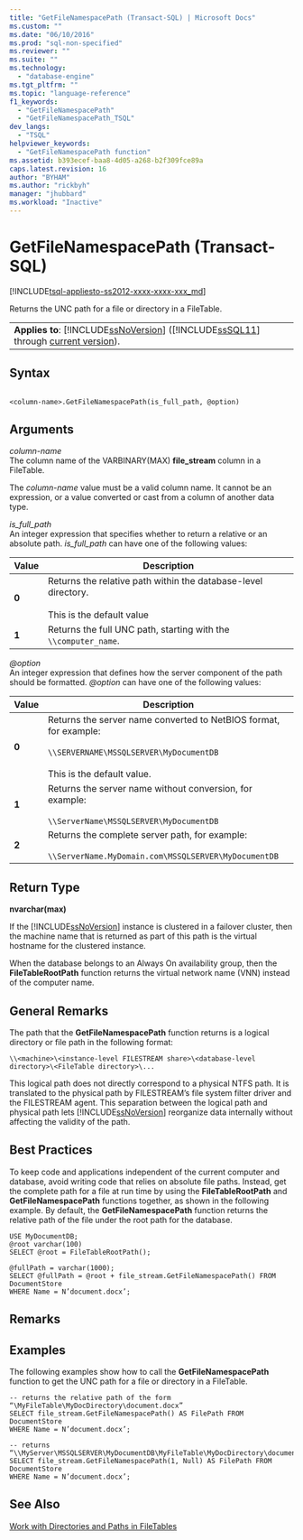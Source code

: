 ```yaml
---
title: "GetFileNamespacePath (Transact-SQL) | Microsoft Docs"
ms.custom: ""
ms.date: "06/10/2016"
ms.prod: "sql-non-specified"
ms.reviewer: ""
ms.suite: ""
ms.technology: 
  - "database-engine"
ms.tgt_pltfrm: ""
ms.topic: "language-reference"
f1_keywords: 
  - "GetFileNamespacePath"
  - "GetFileNamespacePath_TSQL"
dev_langs: 
  - "TSQL"
helpviewer_keywords: 
  - "GetFileNamespacePath function"
ms.assetid: b393ecef-baa8-4d05-a268-b2f309fce89a
caps.latest.revision: 16
author: "BYHAM"
ms.author: "rickbyh"
manager: "jhubbard"
ms.workload: "Inactive"
---
```

# GetFileNamespacePath (Transact-SQL)
[!INCLUDE[tsql-appliesto-ss2012-xxxx-xxxx-xxx_md](../../includes/tsql-appliesto-ss2012-xxxx-xxxx-xxx-md.md)]

  Returns the UNC path for a file or directory in a FileTable.  
  
||  
|-|  
|**Applies to**: [!INCLUDE[ssNoVersion](../../includes/ssnoversion-md.md)] ([!INCLUDE[ssSQL11](../../includes/sssql11-md.md)] through [current version](http://msdn.microsoft.com/library/bb500435.aspx)).|  
  
## Syntax  
  
```  
  
<column-name>.GetFileNamespacePath(is_full_path, @option)  
```  
  
## Arguments  
 *column-name*  
 The column name of the VARBINARY(MAX) **file_stream** column in a FileTable.  
  
 The *column-name* value must be a valid column name. It cannot be an expression, or a value converted or cast from a column of another data type.  
  
 *is_full_path*  
 An integer expression that specifies whether to return a relative or an absolute path. *is_full_path* can have one of the following values:  
  
|Value|Description|  
|-----------|-----------------|  
|**0**|Returns the relative path within the database-level directory.<br /><br /> This is the default value|  
|**1**|Returns the full UNC path, starting with the `\\computer_name`.|  
  
 *@option*  
 An integer expression that defines how the server component of the path should be formatted. *@option* can have one of the following values:  
  
|Value|Description|  
|-----------|-----------------|  
|**0**|Returns the server name converted to NetBIOS format, for example:<br /><br /> `\\SERVERNAME\MSSQLSERVER\MyDocumentDB`<br /><br /> This is the default value.|  
|**1**|Returns the server name without conversion, for example:<br /><br /> `\\ServerName\MSSQLSERVER\MyDocumentDB`|  
|**2**|Returns the complete server path, for example:<br /><br /> `\\ServerName.MyDomain.com\MSSQLSERVER\MyDocumentDB`|  
  
## Return Type  
 **nvarchar(max)**  
  
 If the [!INCLUDE[ssNoVersion](../../includes/ssnoversion-md.md)] instance is clustered in a failover cluster, then the machine name that is returned as part of this path is the virtual hostname for the clustered instance.  
  
 When the database belongs to an Always On availability group, then the **FileTableRootPath** function returns the virtual network name (VNN) instead of the computer name.  
  
## General Remarks  
 The path that the **GetFileNamespacePath** function returns is a logical directory or file path in the following format:  
  
 `\\<machine>\<instance-level FILESTREAM share>\<database-level directory>\<FileTable directory>\...`  
  
 This logical path does not directly correspond to a physical NTFS path. It is translated to the physical path by FILESTREAM’s file system filter driver and the FILESTREAM agent. This separation between the logical path and physical path lets [!INCLUDE[ssNoVersion](../../includes/ssnoversion-md.md)] reorganize data internally without affecting the validity of the path.  
  
## Best Practices  
 To keep code and applications independent of the current computer and database, avoid writing code that relies on absolute file paths. Instead, get the complete path for a file at run time by using the **FileTableRootPath** and **GetFileNamespacePath** functions together, as shown in the following example. By default, the **GetFileNamespacePath** function returns the relative path of the file under the root path for the database.  
  
```tsql  
USE MyDocumentDB;  
@root varchar(100)  
SELECT @root = FileTableRootPath();  
  
@fullPath = varchar(1000);  
SELECT @fullPath = @root + file_stream.GetFileNamespacePath() FROM DocumentStore  
WHERE Name = N’document.docx’;  
```  
  
## Remarks  
  
## Examples  
 The following examples show how to call the **GetFileNamespacePath** function to get the UNC path for a file or directory in a FileTable.  
  
```  
-- returns the relative path of the form “\MyFileTable\MyDocDirectory\document.docx”  
SELECT file_stream.GetFileNamespacePath() AS FilePath FROM DocumentStore  
WHERE Name = N’document.docx’;  
  
-- returns “\\MyServer\MSSQLSERVER\MyDocumentDB\MyFileTable\MyDocDirectory\document.docx”  
SELECT file_stream.GetFileNamespacePath(1, Null) AS FilePath FROM DocumentStore  
WHERE Name = N’document.docx’;  
```  
  
## See Also  
 [Work with Directories and Paths in FileTables](../../relational-databases/blob/work-with-directories-and-paths-in-filetables.md)  
  
  
